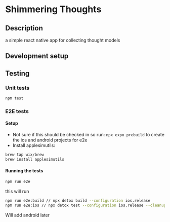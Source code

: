 # Shimmering Thoughts

## Description
a simple react native app for collecting thought models


## Development setup

## Testing
### Unit tests
```bash
npm test
```

### E2E tests
#### Setup
* Not sure if this should be checked in so run: `npx expo prebuild` to create the ios and android projects for e2e
* Install applesimutils:
```bash
brew tap wix/brew
brew install applesimutils
```


#### Running the tests
```bash
npm run e2e
```
this will run 
```bash
npm run e2e:build // npx detox build --configuration ios.release
npm run e2e:ios // npx detox test --configuration ios.release --cleanup
```
Will add android later